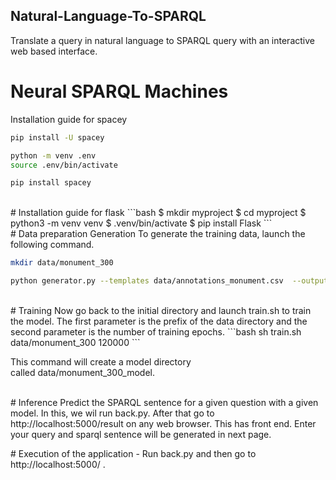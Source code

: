 ## Natural-Language-To-SPARQL
Translate a query in natural language to SPARQL query with an interactive web based interface.
<br>
# Neural SPARQL Machines
Installation guide for spacey
```bash
pip install -U spacey
```
```bash
python -m venv .env
source .env/bin/activate
```
```bash
pip install spacey
```
<br>
# Installation guide for flask
```bash
$ mkdir myproject
$ cd myproject
$ python3 -m venv venv
$ .venv/bin/activate
$ pip install Flask
```

<br>
# Data preparation
Generation
To generate the training data, launch the following command.

```bash
mkdir data/monument_300
```
```bash
python generator.py --templates data/annotations_monument.csv  --output data/monument_300
```

<br>
# Training
Now go back to the initial directory and launch train.sh to train the model. The first parameter is the prefix of the data directory and the second parameter is the number of training epochs.
```bash
sh train.sh data/monument_300 120000
```

This command will create a model directory called data/monument_300_model.

<br>
# Inference
Predict the SPARQL sentence for a given question with a given model.
In this, we wil run back.py. After that go to http://localhost:5000/result on any web browser. This has front end. Enter your query and sparql sentence will be generated in next page.

<p>
# Execution of the application - Run back.py and then go to http://localhost:5000/ .

